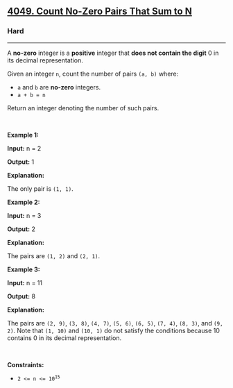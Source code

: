 <h2><a href="https://leetcode.com/problems/count-no-zero-pairs-that-sum-to-n">4049. Count No-Zero Pairs That Sum to N</a></h2><h3>Hard</h3><hr><p>A <strong>no-zero</strong> integer is a <strong>positive</strong> integer that <strong>does not contain the digit</strong> 0 in its decimal representation.</p>

<p>Given an integer <code>n</code>, count the number of pairs <code>(a, b)</code> where:</p>

<ul>
	<li><code>a</code> and <code>b</code> are <strong>no-zero</strong> integers.</li>
	<li><code>a + b = n</code></li>
</ul>

<p>Return an integer denoting the number of such pairs.</p>

<p>&nbsp;</p>
<p><strong class="example">Example 1:</strong></p>

<div class="example-block">
<p><strong>Input:</strong> <span class="example-io">n = 2</span></p>

<p><strong>Output:</strong> <span class="example-io">1</span></p>

<p><strong>Explanation:</strong></p>

<p>The only pair is <code>(1, 1)</code>.</p>
</div>

<p><strong class="example">Example 2:</strong></p>

<div class="example-block">
<p><strong>Input:</strong> <span class="example-io">n = 3</span></p>

<p><strong>Output:</strong> <span class="example-io">2</span></p>

<p><strong>Explanation:</strong></p>

<p>The pairs are <code>(1, 2)</code> and <code>(2, 1)</code>.</p>
</div>

<p><strong class="example">Example 3:</strong></p>

<div class="example-block">
<p><strong>Input:</strong> <span class="example-io">n = 11</span></p>

<p><strong>Output:</strong> <span class="example-io">8</span></p>

<p><strong>Explanation:</strong></p>

<p>The pairs are <code>(2, 9)</code>, <code>(3, 8)</code>, <code>(4, 7)</code>, <code>(5, 6)</code>, <code>(6, 5)</code>, <code>(7, 4)</code>, <code>(8, 3)</code>, and <code>(9, 2)</code>. Note that <code>(1, 10)</code> and <code>(10, 1)</code> do not satisfy the conditions because 10 contains 0 in its decimal representation.</p>
</div>

<p>&nbsp;</p>
<p><strong>Constraints:</strong></p>

<ul>
	<li><code>2 &lt;= n &lt;= 10<sup>15</sup></code></li>
</ul>
